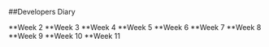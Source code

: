 ##Developers Diary

**Week 2
**Week 3
**Week 4
**Week 5
**Week 6
**Week 7
**Week 8
**Week 9
**Week 10
**Week 11

